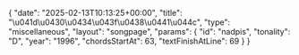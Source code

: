 {
    "date": "2025-02-13T10:13:25+00:00",
    "title": "\u041d\u0430\u0434\u043f\u0438\u0441\u044c",
    "type": "miscellaneous",
    "layout": "songpage",
    "params": {
        "id": "nadpis",
        "tonality": "D",
        "year": "1996",
        "chordsStartAt": 63,
        "textFinishAtLine": 69
    }
}